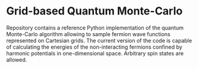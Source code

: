 # Grid-based Quantum Monte-Carlo

Repository contains a reference Python implementation of the quantum Monte-Carlo algorithm allowing to sample fermion wave functions represented on Cartesian grids. The current version of the code is capable of calculating the energies of the non-interacting fermions confined by harmonic potentials in one-dimensional space. Arbitrary spin states are allowed. 
